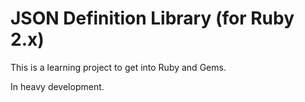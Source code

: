 JSON Definition Library (for Ruby 2.x)
======================================

This is a learning project to get into Ruby and Gems.

In heavy development.

